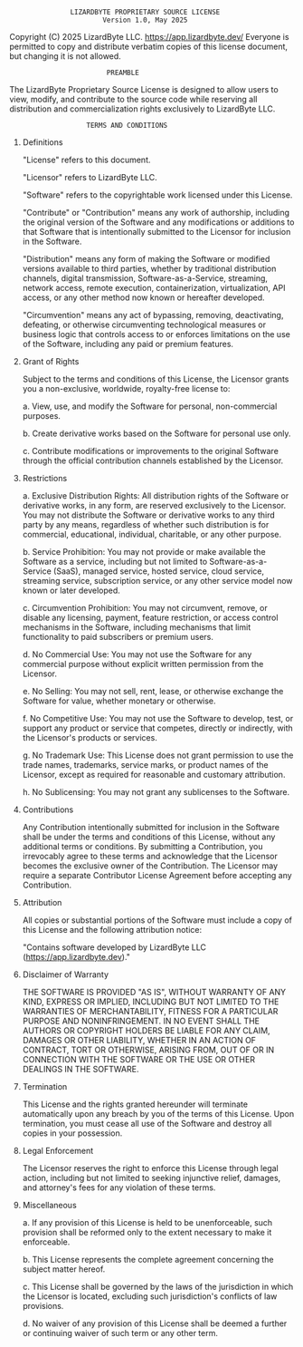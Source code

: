                   LIZARDBYTE PROPRIETARY SOURCE LICENSE
                           Version 1.0, May 2025

Copyright (C) 2025 LizardByte LLC. <https://app.lizardbyte.dev/>
Everyone is permitted to copy and distribute verbatim copies
of this license document, but changing it is not allowed.

                            PREAMBLE

The LizardByte Proprietary Source License is designed to allow users to view,
modify, and contribute to the source code while reserving all distribution
and commercialization rights exclusively to LizardByte LLC.

                       TERMS AND CONDITIONS

1. Definitions

   "License" refers to this document.

   "Licensor" refers to LizardByte LLC.

   "Software" refers to the copyrightable work licensed under this License.

   "Contribute" or "Contribution" means any work of authorship, including the
   original version of the Software and any modifications or additions to that
   Software that is intentionally submitted to the Licensor for inclusion in the
   Software.

   "Distribution" means any form of making the Software or modified versions
   available to third parties, whether by traditional distribution channels,
   digital transmission, Software-as-a-Service, streaming, network access, remote
   execution, containerization, virtualization, API access, or any other method
   now known or hereafter developed.

   "Circumvention" means any act of bypassing, removing, deactivating, defeating,
   or otherwise circumventing technological measures or business logic that
   controls access to or enforces limitations on the use of the Software,
   including any paid or premium features.

2. Grant of Rights

   Subject to the terms and conditions of this License, the Licensor grants you
   a non-exclusive, worldwide, royalty-free license to:

   a. View, use, and modify the Software for personal, non-commercial purposes.

   b. Create derivative works based on the Software for personal use only.

   c. Contribute modifications or improvements to the original Software through
   the official contribution channels established by the Licensor.

3. Restrictions

   a. Exclusive Distribution Rights: All distribution rights of the Software or
   derivative works, in any form, are reserved exclusively to the Licensor.
   You may not distribute the Software or derivative works to any third party
   by any means, regardless of whether such distribution is for commercial,
   educational, individual, charitable, or any other purpose.

   b. Service Prohibition: You may not provide or make available the Software
   as a service, including but not limited to Software-as-a-Service (SaaS),
   managed service, hosted service, cloud service, streaming service,
   subscription service, or any other service model now known or later
   developed.

   c. Circumvention Prohibition: You may not circumvent, remove, or disable any
   licensing, payment, feature restriction, or access control mechanisms in
   the Software, including mechanisms that limit functionality to paid
   subscribers or premium users.

   d. No Commercial Use: You may not use the Software for any commercial purpose
   without explicit written permission from the Licensor.

   e. No Selling: You may not sell, rent, lease, or otherwise exchange the
   Software for value, whether monetary or otherwise.

   f. No Competitive Use: You may not use the Software to develop, test, or
   support any product or service that competes, directly or indirectly,
   with the Licensor's products or services.

   g. No Trademark Use: This License does not grant permission to use the trade
   names, trademarks, service marks, or product names of the Licensor, except
   as required for reasonable and customary attribution.

   h. No Sublicensing: You may not grant any sublicenses to the Software.

4. Contributions

   Any Contribution intentionally submitted for inclusion in the Software shall be
   under the terms and conditions of this License, without any additional terms
   or conditions. By submitting a Contribution, you irrevocably agree to these
   terms and acknowledge that the Licensor becomes the exclusive owner of the
   Contribution. The Licensor may require a separate Contributor License
   Agreement before accepting any Contribution.

5. Attribution

   All copies or substantial portions of the Software must include a copy of this
   License and the following attribution notice:

   "Contains software developed by LizardByte LLC (https://app.lizardbyte.dev)."

6. Disclaimer of Warranty

   THE SOFTWARE IS PROVIDED "AS IS", WITHOUT WARRANTY OF ANY KIND, EXPRESS OR
   IMPLIED, INCLUDING BUT NOT LIMITED TO THE WARRANTIES OF MERCHANTABILITY,
   FITNESS FOR A PARTICULAR PURPOSE AND NONINFRINGEMENT. IN NO EVENT SHALL THE
   AUTHORS OR COPYRIGHT HOLDERS BE LIABLE FOR ANY CLAIM, DAMAGES OR OTHER
   LIABILITY, WHETHER IN AN ACTION OF CONTRACT, TORT OR OTHERWISE, ARISING FROM,
   OUT OF OR IN CONNECTION WITH THE SOFTWARE OR THE USE OR OTHER DEALINGS IN THE
   SOFTWARE.

7. Termination

   This License and the rights granted hereunder will terminate automatically upon
   any breach by you of the terms of this License. Upon termination, you must
   cease all use of the Software and destroy all copies in your possession.

8. Legal Enforcement

   The Licensor reserves the right to enforce this License through legal action,
   including but not limited to seeking injunctive relief, damages, and attorney's
   fees for any violation of these terms.

9. Miscellaneous

   a. If any provision of this License is held to be unenforceable, such provision
   shall be reformed only to the extent necessary to make it enforceable.

   b. This License represents the complete agreement concerning the subject matter
   hereof.

   c. This License shall be governed by the laws of the jurisdiction in which the
   Licensor is located, excluding such jurisdiction's conflicts of law provisions.

   d. No waiver of any provision of this License shall be deemed a further or
   continuing waiver of such term or any other term.
